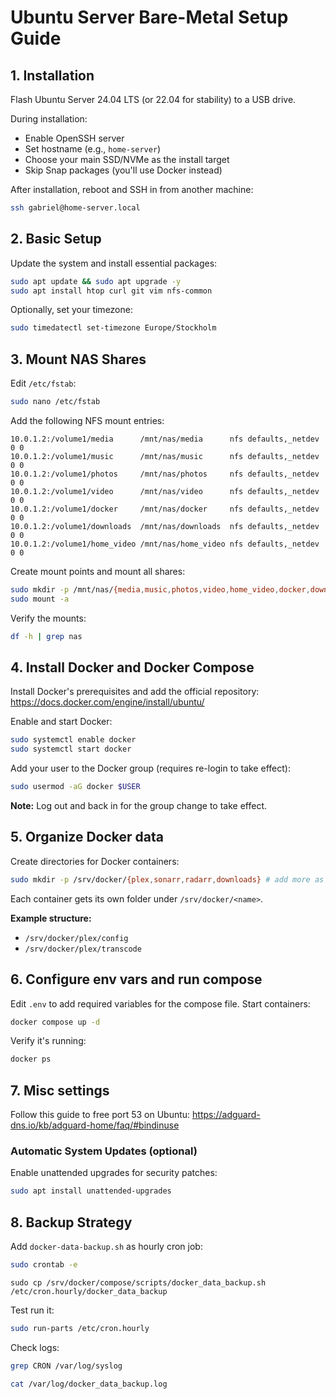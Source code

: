 # Ubuntu Server Bare-Metal Setup Guide

## 1. Installation

Flash Ubuntu Server 24.04 LTS (or 22.04 for stability) to a USB drive.

During installation:

- Enable OpenSSH server
- Set hostname (e.g., `home-server`)
- Choose your main SSD/NVMe as the install target
- Skip Snap packages (you'll use Docker instead)

After installation, reboot and SSH in from another machine:

```bash
ssh gabriel@home-server.local
```

## 2. Basic Setup

Update the system and install essential packages:

```bash
sudo apt update && sudo apt upgrade -y
sudo apt install htop curl git vim nfs-common
```

Optionally, set your timezone:

```bash
sudo timedatectl set-timezone Europe/Stockholm
```

## 3. Mount NAS Shares

Edit `/etc/fstab`:

```bash
sudo nano /etc/fstab
```

Add the following NFS mount entries:

```fstab
10.0.1.2:/volume1/media      /mnt/nas/media      nfs defaults,_netdev 0 0
10.0.1.2:/volume1/music      /mnt/nas/music      nfs defaults,_netdev 0 0
10.0.1.2:/volume1/photos     /mnt/nas/photos     nfs defaults,_netdev 0 0
10.0.1.2:/volume1/video      /mnt/nas/video      nfs defaults,_netdev 0 0
10.0.1.2:/volume1/docker     /mnt/nas/docker     nfs defaults,_netdev 0 0
10.0.1.2:/volume1/downloads  /mnt/nas/downloads  nfs defaults,_netdev 0 0
10.0.1.2:/volume1/home_video /mnt/nas/home_video nfs defaults,_netdev 0 0
```

Create mount points and mount all shares:

```bash
sudo mkdir -p /mnt/nas/{media,music,photos,video,home_video,docker,downloads}
sudo mount -a
```

Verify the mounts:

```bash
df -h | grep nas
```

## 4. Install Docker and Docker Compose

Install Docker's prerequisites and add the official repository:
https://docs.docker.com/engine/install/ubuntu/

Enable and start Docker:

```bash
sudo systemctl enable docker
sudo systemctl start docker
```

Add your user to the Docker group (requires re-login to take effect):

```bash
sudo usermod -aG docker $USER
```

**Note:** Log out and back in for the group change to take effect.

## 5. Organize Docker data

Create directories for Docker containers:

```bash
sudo mkdir -p /srv/docker/{plex,sonarr,radarr,downloads} # add more as needed
```

Each container gets its own folder under `/srv/docker/<name>`.

**Example structure:**

- `/srv/docker/plex/config`
- `/srv/docker/plex/transcode`

## 6. Configure env vars and run compose

Edit `.env` to add required variables for the compose file. Start containers:

```bash
docker compose up -d
```

Verify it's running:

```bash
docker ps
```

## 7. Misc settings

Follow this guide to free port 53 on Ubuntu: https://adguard-dns.io/kb/adguard-home/faq/#bindinuse

### Automatic System Updates (optional)

Enable unattended upgrades for security patches:

```bash
sudo apt install unattended-upgrades
```

## 8. Backup Strategy

Add `docker-data-backup.sh` as hourly cron job:

```bash
sudo crontab -e
```

```cron
sudo cp /srv/docker/compose/scripts/docker_data_backup.sh /etc/cron.hourly/docker_data_backup
```

Test run it:

```bash
sudo run-parts /etc/cron.hourly
```

Check logs:

```bash
grep CRON /var/log/syslog
```

```bash
cat /var/log/docker_data_backup.log
```